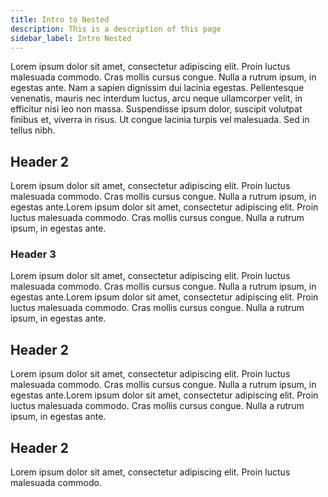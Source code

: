```yaml
---
title: Intro to Nested
description: This is a description of this page
sidebar_label: Intro Nested
---
```


Lorem ipsum dolor sit amet, consectetur adipiscing elit. Proin luctus malesuada commodo. Cras mollis cursus congue. Nulla a rutrum ipsum, in egestas ante. Nam a sapien dignissim dui lacinia egestas. Pellentesque venenatis, mauris nec interdum luctus, arcu neque ullamcorper velit, in efficitur nisi leo non massa. Suspendisse ipsum dolor, suscipit volutpat finibus et, viverra in risus. Ut congue lacinia turpis vel malesuada. Sed in tellus nibh.

## Header 2

Lorem ipsum dolor sit amet, consectetur adipiscing elit. Proin luctus malesuada commodo. Cras mollis cursus congue. Nulla a rutrum ipsum, in egestas ante.Lorem ipsum dolor sit amet, consectetur adipiscing elit. Proin luctus malesuada commodo. Cras mollis cursus congue. Nulla a rutrum ipsum, in egestas ante.

### Header 3

Lorem ipsum dolor sit amet, consectetur adipiscing elit. Proin luctus malesuada commodo. Cras mollis cursus congue. Nulla a rutrum ipsum, in egestas ante.Lorem ipsum dolor sit amet, consectetur adipiscing elit. Proin luctus malesuada commodo. Cras mollis cursus congue. Nulla a rutrum ipsum, in egestas ante.

## Header 2

Lorem ipsum dolor sit amet, consectetur adipiscing elit. Proin luctus malesuada commodo. Cras mollis cursus congue. Nulla a rutrum ipsum, in egestas ante.Lorem ipsum dolor sit amet, consectetur adipiscing elit. Proin luctus malesuada commodo. Cras mollis cursus congue. Nulla a rutrum ipsum, in egestas ante.

## Header 2

Lorem ipsum dolor sit amet, consectetur adipiscing elit. Proin luctus malesuada commodo.
